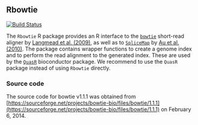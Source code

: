 ## Rbowtie
[![Build Status](https://travis-ci.com/fmicompbio/Rbowtie.svg?branch=master)](https://travis-ci.com/fmicompbio/Rbowtie)

The `Rbowtie` R package provides an R interface to the
[`bowtie`](http://bowtie-bio.sourceforge.net/index.shtml) short-read aligner by
[Langmead et al. (2009)](http://genomebiology.com/2009/10/3/R25), as well as to
[`SpliceMap`](https://web.stanford.edu/group/wonglab/SpliceMap/) by [Au et al. (2010)](https://academic.oup.com/nar/article-lookup/doi/10.1093/nar/gkq211).
The package contains wrapper functions to create a genome index and to perform
the read alignment to the generated index. These are used by the
[`QuasR`](https://bioconductor.org/packages/QuasR/) bioconductor package.
We recommend to use the `QuasR` package instead of using `Rbowtie` directly.

### Source code
The source code for bowtie v1.1.1 was obtained from [https://sourceforge.net/projects/bowtie-bio/files/bowtie/1.1.1](https://sourceforge.net/projects/bowtie-bio/files/bowtie/1.1.1) on February 6, 2014.


